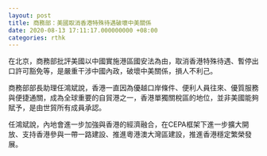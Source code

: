 ```yaml
---
layout: post
title: 商務部：美國取消香港特殊待遇破壞中美關係
date: 2020-08-13 17:11:17.000000000 +08:00
categories: rthk
---
```


在北京，商務部批評美國以中國實施港區國安法為由，取消香港特殊待遇、暫停出口許可豁免等，是嚴重干涉中國內政，破壞中美關係，損人不利己。

商務部部長助理任鴻斌說，香港一直因為優越口岸條件、便利人員往來、優質服務與便捷通關，成為全球重要的自貿港之一，香港單獨關稅區的地位，並非美國能夠賦予，是由世貿所有成員承認。

任鴻斌說，內地會進一步加強與香港的經濟融合，在CEPA框架下進一步擴大開放、支持香港參與一帶一路建設、推進粵港澳大灣區建設，推進香港穩定繁榮發展。
